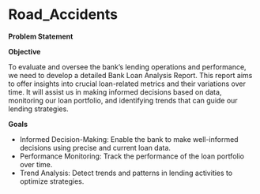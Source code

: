 # Road_Accidents

**Problem Statement**

**Objective**

To evaluate and oversee the bank’s lending operations and performance, we need to develop a detailed Bank Loan Analysis Report. This report aims to offer insights into crucial loan-related metrics and their variations over time. It will assist us in making informed decisions based on data, monitoring our loan portfolio, and identifying trends that can guide our lending strategies.

**Goals**

* Informed Decision-Making: Enable the bank to make well-informed decisions using precise and current loan data.
* Performance Monitoring: Track the performance of the loan portfolio over time.
* Trend Analysis: Detect trends and patterns in lending activities to optimize strategies.

